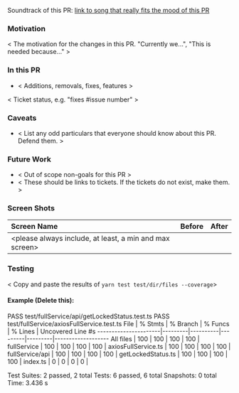 Soundtrack of this PR: [link to song that really fits the mood of this PR]()

### Motivation

< The motivation for the changes in this PR. "Currently we...", "This is needed because..." >

### In this PR

- < Additions, removals, fixes, features >

< Ticket status, e.g. "fixes #issue number" >

### Caveats

- < List any odd particulars that everyone should know about this PR. Defend them. >

### Future Work

- < Out of scope non-goals for this PR >
- < These should be links to tickets. If the tickets do not exist, make them. >

### Screen Shots

| Screen Name                                             | Before | After |
| :------------------------------------------------------ | :----: | :---: |
| <please always include, at least, a min and max screen> |        |       |

### Testing

< Copy and paste the results of `yarn test test/dir/files --coverage`>

#### Example (Delete this):

PASS test/fullService/api/getLockedStatus.test.ts
PASS test/fullService/axiosFullService.test.ts
File | % Stmts | % Branch | % Funcs | % Lines | Uncovered Line #s
----------------------|---------|----------|---------|---------|-------------------
All files | 100 | 100 | 100 | 100 |
fullService | 100 | 100 | 100 | 100 |
axiosFullService.ts | 100 | 100 | 100 | 100 |
fullService/api | 100 | 100 | 100 | 100 |
getLockedStatus.ts | 100 | 100 | 100 | 100 |
index.ts | 0 | 0 | 0 | 0 |

Test Suites: 2 passed, 2 total
Tests: 6 passed, 6 total
Snapshots: 0 total
Time: 3.436 s
